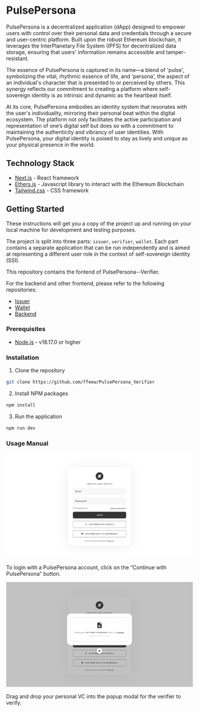 # PulsePersona

PulsePersona is a decentralized application (dApp) designed to empower users with control over their personal data and credentials through a secure and user-centric platform. Built upon the robust Ethereum blockchain, it leverages the InterPlanetary File System (IPFS) for decentralized data storage, ensuring that users' information remains accessible and tamper-resistant.

The essence of PulsePersona is captured in its name—a blend of 'pulse', symbolizing the vital, rhythmic essence of life, and 'persona', the aspect of an individual's character that is presented to or perceived by others. This synergy reflects our commitment to creating a platform where self-sovereign identity is as intrinsic and dynamic as the heartbeat itself.

At its core, PulsePersona embodies an identity system that resonates with the user's individuality, mirroring their personal beat within the digital ecosystem. The platform not only facilitates the active participation and representation of one’s digital self but does so with a commitment to maintaining the authenticity and vibrancy of user identities. With PulsePersona, your digital identity is poised to stay as lively and unique as your physical presence in the world.

## Technology Stack

- [Next.js](https://nextjs.org/) - React framework
- [Ethers.js](https://docs.ethers.org/v6/) - Javascript library to interact with the Ethereum Blockchain
- [Tailwind.css](https://tailwindcss.com/docs/) - CSS framework

## Getting Started

These instructions will get you a copy of the project up and running on your local machine for development and testing purposes.

The project is split into three parts: `issuer`, `verifier`, `wallet`. Each part contains a separate application that can be run independently and is aimed at representing a different user role in the context of self-sovereign identity (SSI).

This repository contains the fontend of PulsePersona--Verifier.

For the backend and other frontend, please refer to the following repositories:

- [Issuer](https://github.com/ffeew/PulsePersona_Issuer)
- [Wallet](https://github.com/ffeew/PulsePersona_Wallet)
- [Backend](https://github.com/ffeew/PulsePersona)

### Prerequisites

- [Node.js](https://nodejs.org/en/) - v18.17.0 or higher

### Installation

1. Clone the repository

```bash
git clone https://github.com/ffeew/PulsePersona_Verifier
```

2. Install NPM packages

```bash
npm install
```

3. Run the application

```bash
npm run dev
```

### Usage Manual

![Screenshot](app/assets/images/image17.png)

To login with a PulsePersona account, click on the “Continue with PulsePersona” button.

![Screenshot](app/assets/images/image12.png)

Drag and drop your personal VC into the popup modal for the verifier to verify.
